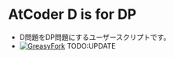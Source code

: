 # AtCoder D is for DP
- D問題をDP問題にするユーザースクリプトです。
- [![GreasyFork](https://img.shields.io/badge/GreasyFork-install-orange)](https://greasyfork.org/ja/scripts/449980-atcoder-kaomoji) TODO:UPDATE
